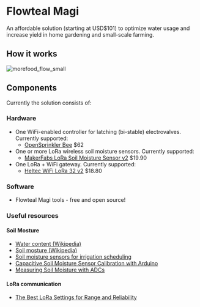 # Flowteal Magi
An affordable solution (starting at USD$101) to optimize water usage and increase yield in home gardening and small-scale farming.

## How it works

![morefood_flow_small](https://user-images.githubusercontent.com/56868476/162023033-421634d0-22ca-4288-a4a3-cf30246a72a9.jpg)

## Components
Currently the solution consists of:

### Hardware
- One WiFi-enabled controller for latching (bi-stable) electrovalves. Currently supported:
    -  [OpenSprinkler Bee](https://opensprinkler.com/product/opensprinkler-bee/) $62
- One or more LoRa wireless soil moisture sensors. Currently supported:
    -  [MakerFabs LoRa Soil Moisture Sensor v2](https://www.makerfabs.com/lora-soil-moisture-sensor-v2.html) $19.90
- One LoRa + WiFi gateway. Currently supported:
    -  [Heltec WiFi LoRa 32 v2](https://heltec.org/project/wifi-lora-32/) $18.80

### Software
- Flowteal Magi tools - free and open source!

### Useful resources

#### Soil Mosture
- [Water content (Wikipedia)](https://en.wikipedia.org/wiki/Water_content)
- [Soil mosture (Wikipedia)](https://en.wikipedia.org/wiki/Soil_moisture)
- [Soil moisture sensors for irrigation scheduling](https://extension.umn.edu/irrigation/soil-moisture-sensors-irrigation-scheduling)
- [Capacitive Soil Moisture Sensor Calibration with Arduino](https://makersportal.com/blog/2020/5/26/capacitive-soil-moisture-calibration-with-arduino)
- [Measuring Soil Moisture with ADCs](https://circuitcellar.com/research-design-hub/measuring-soil-moisture-with-adcs/)

#### LoRa communication
- [The Best LoRa Settings for Range and Reliability](https://medium.com/home-wireless/testing-lora-radios-with-the-limesdr-mini-part-2-37fa481217ff)
